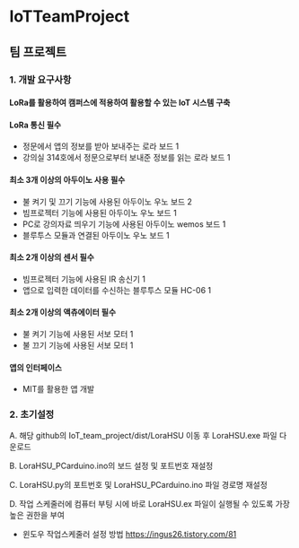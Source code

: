# IoTTeamProject


## 팀 프로젝트

### 1. 개발 요구사항
 #### LoRa를 활용하여 캠퍼스에 적용하여 활용할 수 있는 IoT 시스템 구축
 #### LoRa 통신 필수
 - 정문에서 앱의 정보를 받아 보내주는 로라 보드 1
 - 강의실 314호에서 정문으로부터 보내준 정보를 읽는 로라 보드 1
 #### 최소 3개 이상의 아두이노 사용 필수
 - 불 켜기 및 끄기 기능에 사용된 아두이노 우노 보드 2
 - 빔프로젝터 기능에 사용된 아두이노 우노 보드 1
 - PC로 강의자료 띄우기 기능에 사용된 아두이노 wemos 보드 1
 - 블루투스 모듈과 연결된 아두이노 우노 보드 1
 #### 최소 2개 이상의 센서 필수
 - 빔프로젝터 기능에 사용된 IR 송신기 1
 - 앱으로 입력한 데이터를 수신하는 블루투스 모듈 HC-06 1
 #### 최소 2개 이상의 액츄에이터 필수
 - 불 켜기 기능에 사용된 서보 모터 1
 - 불 끄기 기능에 사용된 서보 모터 1
 #### 앱의 인터페이스 
 - MIT를 활용한 앱 개발
 
### 2. 초기설정
 A. 해당 github의 IoT_team_project/dist/LoraHSU 이동 후 LoraHSU.exe 파일 다운로드
 
 B. LoraHSU_PCarduino.ino의 보드 설정 및 포트번호 재설정
 
 C. LoraHSU.py의 포트번호 및 LoraHSU_PCarduino.ino 파일 경로명 재설정
 
 D. 작업 스케줄러에 컴퓨터 부팅 시에 바로 LoraHSU.ex 파일이 실행될 수 있도록 가장 높은 권한을 부여
 - 윈도우 작업스케줄러 설정 방법 
 https://ingus26.tistory.com/81
